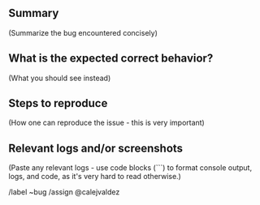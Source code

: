 ## Summary

(Summarize the bug encountered concisely)

## What is the expected correct behavior?

(What you should see instead)

## Steps to reproduce

(How one can reproduce the issue - this is very important)

## Relevant logs and/or screenshots

(Paste any relevant logs - use code blocks (```) to format console output, logs,
and code, as it's very hard to read otherwise.)

/label ~bug
/assign @calejvaldez
